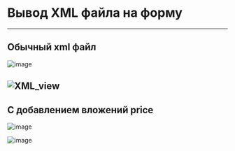 # Вывод XML файла на форму

---
## Обычный xml файл
![image](https://user-images.githubusercontent.com/78801557/111355808-c862c800-8698-11eb-83d7-9acc695820bb.png)

![XML_view](https://user-images.githubusercontent.com/78801557/111325171-7d3abc00-867c-11eb-8a08-289761060d5f.png)
---

## C добавлением вложений price

![image](https://user-images.githubusercontent.com/78801557/111356069-09f37300-8699-11eb-95d3-cdf3247e8208.png)

![image](https://user-images.githubusercontent.com/78801557/111356032-0102a180-8699-11eb-9b97-64e511f28f6e.png)

